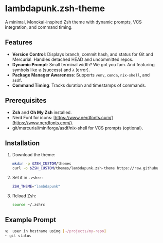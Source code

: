 # lambdapunk.zsh-theme

A minimal, Monokai-inspired Zsh theme with dynamic prompts, VCS integration, and command timing.

## Features

- **Version Control**: Displays branch, commit hash, and status for Git and Mercurial. Handles detached HEAD and uncommitted repos.
- **Dynamic Prompt**: Small terminal width? We got you fam. And featuring symbols like `ॐ` (success) and `λ` (error).
- **Package Manager Awareness**: Supports `venv`, `conda`, `nix-shell`, and `asdf`.
- **Command Timing**: Tracks duration and timestamps of commands.

## Prerequisites

- **Zsh** and **Oh My Zsh** installed.
- Nerd Font for icons: [https://www.nerdfonts.com/](https://www.nerdfonts.com/).
- git/mercurial/miniforge/asdf/nix-shell for VCS prompts (optional).

## Installation

1. Download the theme:
   ```sh
   mkdir -p $ZSH_CUSTOM/themes
   curl -o $ZSH_CUSTOM/themes/lambdapunk.zsh-theme https://raw.githubusercontent.com/flyingoctopus/lambdapunk.zsh-theme/refs/heads/main/lambdapunk.zsh-theme
   ```
2. Set it in `.zshrc`:
   ```sh
   ZSH_THEME="lambdapunk"
   ```
3. Reload Zsh:
   ```sh
   source ~/.zshrc
   ```

## Example Prompt

```sh
ॐ  user in hostname using [~/projects/my-repo]
~ git status
```
